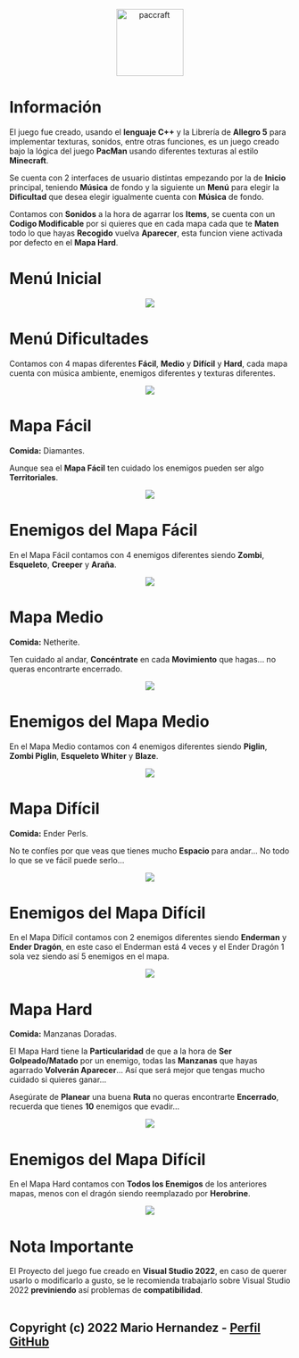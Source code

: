 <p align="center"><img src="PacCraft5/info/paccraft.png" alt="paccraft" height="120px"></p>

# Información

El juego fue creado, usando el <b>lenguaje C++</b> y la Librería de <b>Allegro 5</b> para implementar texturas, sonidos, entre otras funciones, es un juego creado bajo la lógica del juego <b>PacMan</b> usando diferentes texturas al estilo <b>Minecraft</b>.

Se cuenta con 2 interfaces de usuario distintas empezando por la de <b>Inicio</b> principal, teniendo <b>Música</b> de fondo y la siguiente un <b>Menú</b> para elegir la <b>Dificultad</b> que desea elegir igualmente cuenta con <b>Música</b> de fondo.

Contamos con <b>Sonidos</b> a la hora de agarrar los <b>Items</b>, se cuenta con un <b>Codigo Modificable</b> por si quieres que en cada mapa cada que te <b>Maten</b> todo lo que hayas <b>Recogido</b> vuelva <b>Aparecer</b>, esta funcion viene activada por defecto en el <b>Mapa Hard</b>.

# Menú Inicial
<p align="center"><img src="PacCraft5/menu/menu.png"></p>

# Menú Dificultades
Contamos con 4 mapas diferentes <b>Fácil</b>, <b>Medio</b> y <b>Difícil</b> y <b>Hard</b>, cada mapa cuenta con música ambiente, enemigos diferentes y texturas diferentes.
<p align="center"><img src="PacCraft5/menu/modo.png"></p>

# Mapa Fácil
<b>Comida:</b> Diamantes.

Aunque sea el <b>Mapa Fácil</b> ten cuidado los enemigos pueden ser algo <b>Territoriales</b>.
<p align="center"><img src="PacCraft5/info/facil.png"></p>

# Enemigos del Mapa Fácil
En el Mapa Fácil contamos con 4 enemigos diferentes siendo <b>Zombi</b>, <b>Esqueleto</b>, <b>Creeper</b> y <b>Araña</b>.

<p align="center"><img src="PacCraft5/info/enemigos_facil.png"></p>


# Mapa Medio
<b>Comida:</b> Netherite.

Ten cuidado al andar, <b>Concéntrate</b> en cada <b>Movimiento</b> que hagas... no queras encontrarte encerrado.
<p align="center"><img src="PacCraft5/info/medio.png"></p>

# Enemigos del Mapa Medio
En el Mapa Medio contamos con 4 enemigos diferentes siendo <b>Piglin</b>, <b>Zombi Piglin</b>, <b>Esqueleto Whiter</b> y <b>Blaze</b>.

<p align="center"><img src="PacCraft5/info/enemigos_medio.png"></p>

# Mapa Difícil
<b>Comida:</b> Ender Perls.

No te confíes por que veas que tienes mucho <b>Espacio</b> para andar... No todo lo que se ve fácil puede serlo…
<p align="center"><img src="PacCraft5/info/dificil.png"></p>

# Enemigos del Mapa Difícil
En el Mapa Difícil contamos con 2 enemigos diferentes siendo <b>Enderman</b> y <b>Ender Dragón</b>, en este caso el Enderman está 4 veces y el Ender Dragón 1 sola vez siendo así 5 enemigos en el mapa.

<p align="center"><img src="PacCraft5/info/enemigos_dificil.png"></p>

# Mapa Hard
<b>Comida:</b> Manzanas Doradas.

El Mapa Hard tiene la <b>Particularidad</b> de que a la hora de <b>Ser Golpeado/Matado</b> por un enemigo, todas las <b>Manzanas</b> que hayas agarrado <b>Volverán Aparecer</b>... Así que será mejor que tengas mucho cuidado si quieres ganar...

Asegúrate de <b>Planear</b> una buena <b>Ruta</b> no queras encontrarte <b>Encerrado</b>, recuerda que tienes <b>10</b> enemigos que evadir...

<p align="center"><img src="PacCraft5/info/hard.png"></p>

# Enemigos del Mapa Difícil
En el Mapa Hard contamos con <b>Todos los Enemigos</b> de los anteriores mapas, menos con el dragón siendo reemplazado por <b>Herobrine</b>.

<p align="center"><img src="PacCraft5/info/herobrine.png"></p>

# Nota Importante

El Proyecto del juego fue creado en <b>Visual Studio 2022</b>, en caso de querer usarlo o modificarlo a gusto, se le recomienda trabajarlo sobre Visual Studio 2022 <b>previniendo</b> así problemas de <b>compatibilidad</b>.
<br>
<br>
## Copyright (c) 2022 Mario Hernandez - [Perfil GitHub](https://github.com/Marioalf2002)
